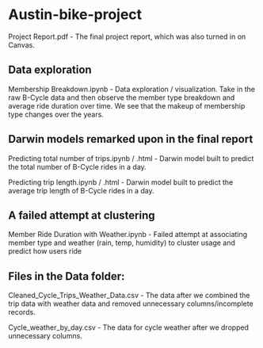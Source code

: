 # Austin-bike-project

Project Report.pdf - The final project report, which was also turned in on Canvas.

## Data exploration
Membership Breakdown.ipynb - Data exploration / visualization. Take in the raw B-Cycle data and then observe the member type breakdown and average ride duration over time. We see that the makeup of membership type changes over the years.

## Darwin models remarked upon in the final report
Predicting total number of trips.ipynb / .html - Darwin model built to predict the total number of B-Cycle rides in a day.

Predicting trip length.ipynb / .html - Darwin model built to predict the average trip length of B-Cycle rides in a day.

## A failed attempt at clustering

Member Ride Duration with Weather.ipynb - Failed attempt at associating member type and weather (rain, temp, humidity) to cluster usage and predict how users ride  

## Files in the Data folder:

Cleaned_Cycle_Trips_Weather_Data.csv - The data after we combined the trip data with weather data and removed unnecessary columns/incomplete records.

Cycle_weather_by_day.csv - The data for cycle weather after we dropped unnecessary columns.
